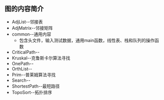 ## 图的内容简介

- AdjList--邻接表
- AdjMatrix--邻接矩阵
- common--通用内容
  - 包含头文件，输入测试数据，通用main函数，线性表、栈和队列的操作函数
- CriticalPath--
- Kruskal--克鲁斯卡尔算法寻找
- OnePath--
- OrthList--
- Prim--普莱姆算法寻找
- Search--
- ShortestPath--最短路径
- TopoSort--拓扑排序